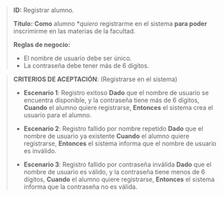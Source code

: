 >**ID:** Registrar alumno.
>
>**Titulo:** **Como** alumno **quiero* registrarme en el sistema **para poder** inscrimirme en las materias de la facultad.
>
>**Reglas de negocio:**
>-  El nombre de usuario debe ser único.
>-  La contraseña debe tener más de 6 dígitos.

> **CRITERIOS DE ACEPTACIÓN**: (Registrarse en el sistema)
> -  **Escenario 1**: Registro exitoso
> **Dado** que el nombre de usuario se encuentra disponible, y la contraseña tiene más de 6 dígitos,
> **Cuando** el alumno quiere registrarse,
> **Entonces** el sistema crea el usuario para el alumno. 
>
> - **Escenario 2**: Registro fallido por nombre repetido
> **Dado** que el nombre de usuario ya existente
> **Cuando** el alumno quiere registrarse,
> **Entonces** el sistema informa que el nombre de usuario es inválido. 
> 
> - **Escenario 3**: Registro fallido por contraseña inválida
> **Dado** que el nombre de usuario es válido, y la contraseña tiene menos de 6 dígitos,
> **Cuando** el alumno quiere registrarse,
> **Entonces** el sistema informa que la contraseña no es válida.
> 